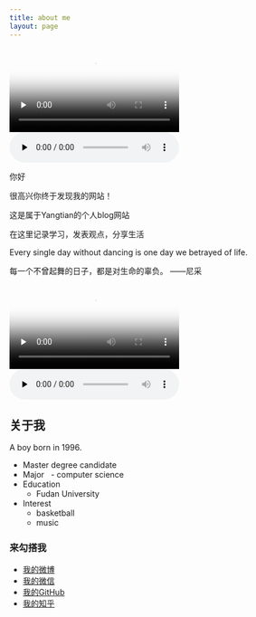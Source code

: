 ```yaml
---
title: about me
layout: page
---
```


<video id="video" controls="" preload="none" poster="http://om2bks7xs.bkt.clouddn.com/2017-08-26-Markdown-Advance-Video.jpg">
      <source id="mp4" src="http://t.cn/RMPeps6" type="video/mp4">
</video>
  
<audio id="audio" controls="" preload="none">
      <source id="mp3" src="http://oht4nlntk.bkt.clouddn.com/Music_iP%E8%B5%B5%E9%9C%B2%20-%20%E7%A6%BB%E6%AD%8C%20%28Live%29.mp3">
      </audio>  

 你好

 很高兴你终于发现我的网站！

 这是属于Yangtian的个人blog网站
 
 在这里记录学习，发表观点，分享生活
 
 Every single day without dancing is one day we betrayed of life.
  
 每一个不曾起舞的日子，都是对生命的辜负。                   ——尼采
 
 <video id="video" controls="" preload="none" poster="http://om2bks7xs.bkt.clouddn.com/2017-08-26-Markdown-Advance-Video.jpg">
      <source id="mp4" src="http://t.cn/RMPeps6" type="video/mp4">
</video>
  
<audio id="audio" controls="" preload="none">
      <source id="mp3" src="http://oht4nlntk.bkt.clouddn.com/Music_iP%E8%B5%B5%E9%9C%B2%20-%20%E7%A6%BB%E6%AD%8C%20%28Live%29.mp3">
      </audio>  

 <h2>关于我</h2>
  
  A  boy born in 1996.
 
-  Master degree candidate
-  Major
   - computer science
-  Education
   - Fudan University
-  Interest
   - basketball
   - music


  <h3>来勾搭我</h3>

* <i class="fa fa-weibo " aria-hidden="true"></i><a href="https://weibo.com/u/5393123005?refer_flag=1001030201_&is_hot=1" target="_blank" title="我的weibo">  我的微博</a>
* <i class="fa fa-weixin " aria-hidden="true"></i><a href="https://github.com/Yangtiancoder/Yangtiancoder.github.io/blob/master/assets/images/wexin.jpg?raw=true" target="_parent" shape="rect" title="Yangtian的微信"> 我的微信</a>  
* <i class="fa fa-github " aria-hidden="true"></i><a href="https://github.com/Yangtianblog" target="_blank" title="Yangtian的github">  我的GitHub</a>
* <i class="fa fa-search " aria-hidden="true"></i><a href="https://www.zhihu.com/people/Yangtiancoder/activities" target="_blank" title="我的知乎">  我的知乎</a>

